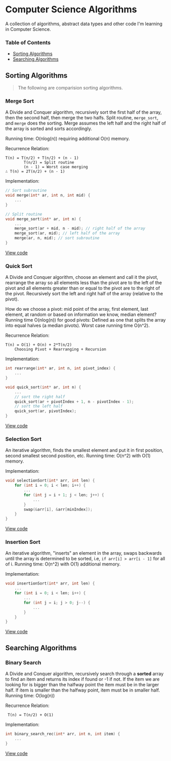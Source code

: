 # Computer Science Algorithms 
A collection of algorithms, abstract data types and other code I'm learning in Computer Science.

### Table of Contents 
* [Sorting Algorithms](#Sorting-Algorithms)
* [Searching Algorithms](#Searching-Algorithms)

## Sorting Algorithms
> The following are comparision sorting algorithms.

### Merge Sort
A Divide and Conquer algorithm, recursively sort the first half of the array, then the second half, then merge the two halfs.
Split routine, `merge_sort`, and `merge` does the sorting. Merge assumes the left half and the right half of the array is sorted and sorts accordingly. 

Running time: O(nlog(n)) requiring additional O(n) memory.

Recurrence Relation:
```
T(n) = T(n/2) + T(n/2) + (n - 1)
        T(n/2) = Split routine
        (n - 1) = Worst case merging
∴ T(n) = 2T(n/2) + (n - 1)
```

Implementation:
```c
// Sort subroutine
void merge(int* ar, int n, int mid) {
    ...
}

// Split routine
void merge_sort(int* ar, int n) {
    ...
    merge_sort(ar + mid, n - mid); // right half of the array
    merge_sort(ar, mid); // left half of the array
    merge(ar, n, mid); // sort subroutine
}

```

[View code](../main/Sorting/mergeSort.c)

### Quick Sort
A Divide and Conquer algorithm, choose an element and call it the pivot, rearrange the array so all elements less than the pivot are to the left of the pivot and all elements greater than or equal to the pivot are to the right of the pivot. Recursively sort the left and right half of the array (relative to the pivot). 

How do we choose a pivot: mid point of the array, first element, last element, at random or based on information we know, median element? Running time O(nlog(n)) for good pivots: Defined as one that splits the array into equal halves (a median pivots). Worst case running time O(n^2).

Recurrence Relation:
```    
T(n) = O(1) + O(n) + 2*T(n/2)
    Choosing Pivot + Rearranging + Recursion
```

Implementation:
```c
int rearrange(int* ar, int n, int pivot_index) {
    ...
}

void quick_sort(int* ar, int n) {
    ...
    // sort the right half
    quick_sort(ar + pivotIndex + 1, n - pivotIndex - 1);
    // sort the left half
    quick_sort(ar, pivotIndex); 
}
```

[View code](../main/Sorting/quickSort.c)

### Selection Sort
An iterative algorithm, finds the smallest element and put it in first position, second smallest second position, etc. Running time: O(n^2) with O(1) memory. 

Implementation: 
```c
void selectionSort(int* arr, int len) {
    for (int i = 0; i < len; i++) {
        ...
        for (int j = i + 1; j < len; j++) {
            ...
        }
        swap(&arr[i], &arr[minIndex]);
    }
}
```

[View code](../main/Sorting/selectionSort.c)

### Insertion Sort
An iterative algorithm, "inserts" an element in the array, swaps backwards until the array is determined to be sorted, i.e, `if arr[i] > arr[i - 1]` for all of i. Running time: O(n^2) with O(1) additional memory.

Implementation: 
```c
void insertionSort(int* arr, int len) {
    ...
    for (int i = 0; i < len; i++) {
        ...
        for (int j = i; j > 0; j--) {
            ...
        }
    }
}
```

[View code](../main/Sorting/insertionSort.c)


## Searching Algorithms

### Binary Search
A Divide and Conquer algorithm, recursively search through a **sorted** array to find an item and returns its index if found or -1 if not. If the item we are looking for is bigger than the halfway point the item must be in the larger half. If item is smaller than the halfway point, item must be in smaller half. Running time: O(log(n))

Recurrence Relation: 
```
 T(n) = T(n/2) + O(1)
```

Implementation: 
```c
int binary_search_rec(int* arr, int n, int item) {
    ...
}
```

[View code](../main/Searching/binarySearch.c)
